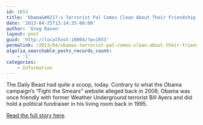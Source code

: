 ```yaml
---
id: 1653
title: 'Obama&#8217;s Terrorist Pal Comes Clean About Their Friendship'
date: '2013-04-25T13:14:35-08:00'
author: 'Greg Raven'
layout: post
guid: 'http://localhost:10004/?p=1653'
permalink: /2013/04/obamas-terrorist-pal-comes-clean-about-their-friendship/
algolia_searchable_posts_records_count:
    - '1'
categories:
    - Information
---
```


The Daily Beast had quite a scoop, today. Contrary to what the Obama campaign’s “Fight the Smears” website alleged back in 2008, Obama was once friendly with former Weather Underground terrorist Bill Ayers and did hold a political fundraiser in his living room back in 1995.

[Read the full story here](http://www.breitbart.com/InstaBlog/2013/04/24/Obama-s-Terrorist-Pal-Comes-Clean-About-Their-Friendship).